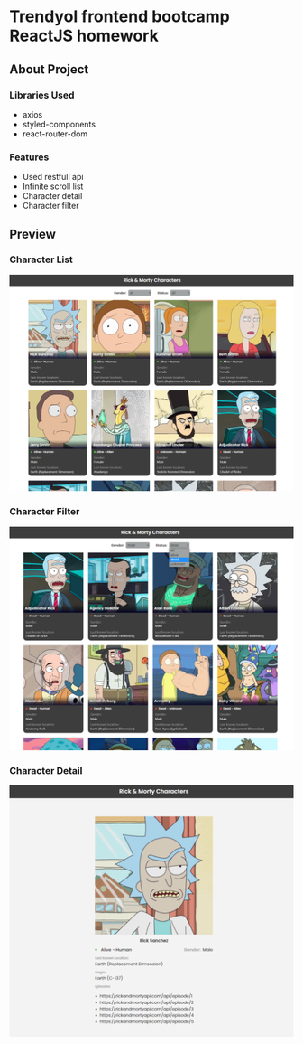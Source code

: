# Trendyol frontend bootcamp ReactJS homework
## About Project

### Libraries Used
* axios
* styled-components
* react-router-dom

### Features
* Used restfull api
* Infinite scroll list
* Character detail
* Character filter 

## Preview


###  Character List
![Image](/public/list.png)

###  Character Filter
![Image](/public/filter.png)

###  Character Detail
![Image](/public/detail.png)
